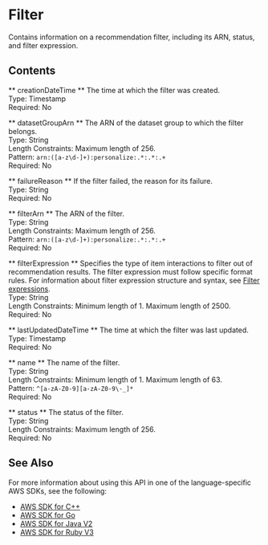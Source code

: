 # Filter<a name="API_Filter"></a>

Contains information on a recommendation filter, including its ARN, status, and filter expression\.

## Contents<a name="API_Filter_Contents"></a>

 ** creationDateTime **   <a name="personalize-Type-Filter-creationDateTime"></a>
The time at which the filter was created\.  
Type: Timestamp  
Required: No

 ** datasetGroupArn **   <a name="personalize-Type-Filter-datasetGroupArn"></a>
The ARN of the dataset group to which the filter belongs\.  
Type: String  
Length Constraints: Maximum length of 256\.  
Pattern: `arn:([a-z\d-]+):personalize:.*:.*:.+`   
Required: No

 ** failureReason **   <a name="personalize-Type-Filter-failureReason"></a>
If the filter failed, the reason for its failure\.  
Type: String  
Required: No

 ** filterArn **   <a name="personalize-Type-Filter-filterArn"></a>
The ARN of the filter\.  
Type: String  
Length Constraints: Maximum length of 256\.  
Pattern: `arn:([a-z\d-]+):personalize:.*:.*:.+`   
Required: No

 ** filterExpression **   <a name="personalize-Type-Filter-filterExpression"></a>
Specifies the type of item interactions to filter out of recommendation results\. The filter expression must follow specific format rules\. For information about filter expression structure and syntax, see [Filter expressions](https://docs.aws.amazon.com/personalize/latest/dg/filter-expressions.html)\.  
Type: String  
Length Constraints: Minimum length of 1\. Maximum length of 2500\.  
Required: No

 ** lastUpdatedDateTime **   <a name="personalize-Type-Filter-lastUpdatedDateTime"></a>
The time at which the filter was last updated\.  
Type: Timestamp  
Required: No

 ** name **   <a name="personalize-Type-Filter-name"></a>
The name of the filter\.  
Type: String  
Length Constraints: Minimum length of 1\. Maximum length of 63\.  
Pattern: `^[a-zA-Z0-9][a-zA-Z0-9\-_]*`   
Required: No

 ** status **   <a name="personalize-Type-Filter-status"></a>
The status of the filter\.  
Type: String  
Length Constraints: Maximum length of 256\.  
Required: No

## See Also<a name="API_Filter_SeeAlso"></a>

For more information about using this API in one of the language\-specific AWS SDKs, see the following:
+  [AWS SDK for C\+\+](https://docs.aws.amazon.com/goto/SdkForCpp/personalize-2018-05-22/Filter) 
+  [AWS SDK for Go](https://docs.aws.amazon.com/goto/SdkForGoV1/personalize-2018-05-22/Filter) 
+  [AWS SDK for Java V2](https://docs.aws.amazon.com/goto/SdkForJavaV2/personalize-2018-05-22/Filter) 
+  [AWS SDK for Ruby V3](https://docs.aws.amazon.com/goto/SdkForRubyV3/personalize-2018-05-22/Filter) 